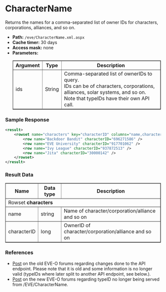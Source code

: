 # CharacterName
Returns the names for a comma-separated list of owner IDs for characters, corporations, alliances, and so on.

* __Path:__ ``/eve/CharacterName.xml.aspx ``
* __Cache timer:__ 30 days
* __Access mask:__ none
* __Parameters:__
    <table border="1">
        <tbody>
            <tr>
                <th>Argument</th>
                <th>Type</th>
                <th>Description</th>
            </tr>
            <tr>
                <td>ids</td>
                <td>String</td>
                <td>
                    Comma-separated list of ownerIDs to query.<br />
                    IDs can be of characters, corporations, alliances, solar systems, and so on.<br />
                    Note that typeIDs have their own API call.
                </td>
            </tr>
        </tbody>
    </table>

### Sample Response

```xml
<result>
    <rowset name="characters" key="characterID" columns="name,characterID">
        <row name="Backdoor Bandit" characterID="696271586" />
        <row name="EVE University" characterID="917701062" />
        <row name="Ivy League" characterID="937872513" />
        <row name="Jita" characterID="30000142" />
    </rowset>
</result>
```

### Result Data

<table border="1">
    <tbody>
        <tr>
            <th>Name</th>
            <th>Data type</th>
            <th>Description</th>
        </tr>
        <tr>
            <td colspan="3">Rowset <strong>characters</strong></td>
        </tr>
        <tr>
            <td>name</td>
            <td>string</td>
            <td>Name of character/corporation/alliance and so on</td>
        </tr>
        <tr>
            <td>characterID</td>
            <td>long</td>
            <td>OwnerID of character/corporation/alliance and so on</td>
        </tr>
    </tbody>
</table>

### References

* [Post](http://oldforums.eveonline.com/?a=topic&threadID=1472141&page=1#15) on the old EVE-O forums regarding changes done to the API endpoint. Please note that it is old and some information is no longer valid (typeIDs where later split to another API endpoint, see below.).
* [Post](https://forums.eveonline.com/default.aspx?g=posts&m=658822#post658822) on the new EVE-O forums regarding typeID no longer being served from /EVE/CharacterName.
